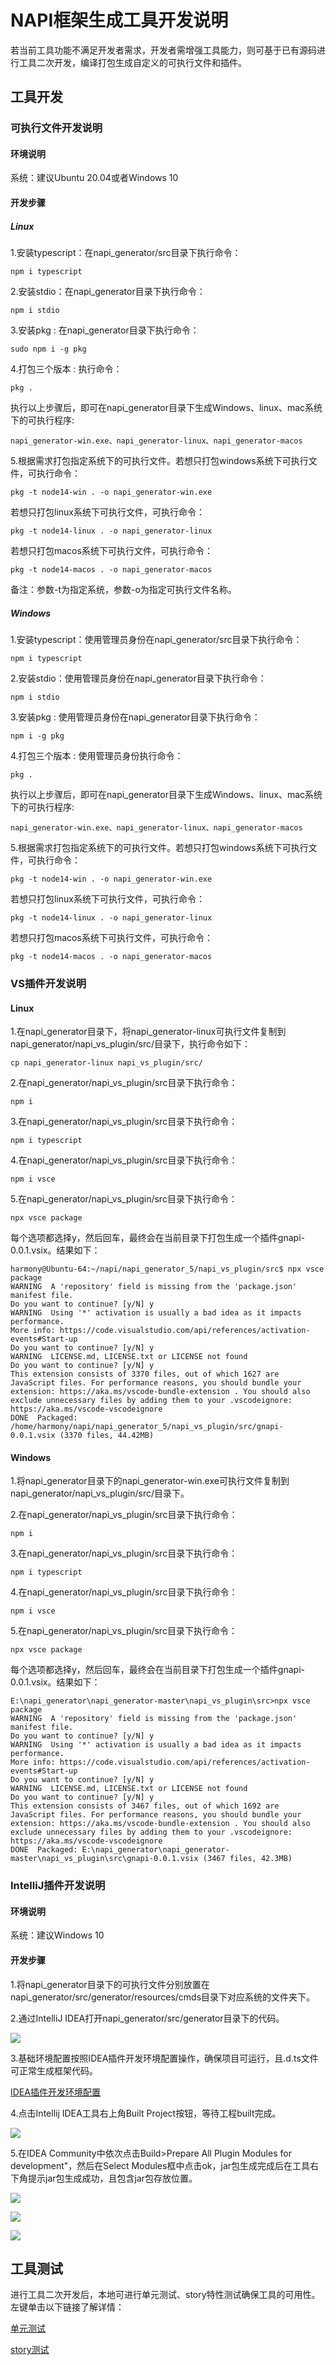 # NAPI框架生成工具开发说明

若当前工具功能不满足开发者需求，开发者需增强工具能力，则可基于已有源码进行工具二次开发，编译打包生成自定义的可执行文件和插件。

## 工具开发

### 可执行文件开发说明

#### 环境说明

系统：建议Ubuntu 20.04或者Windows 10

#### 开发步骤

##### Linux

1.安装typescript：在napi_generator/src目录下执行命令：

	npm i typescript

2.安装stdio：在napi_generator目录下执行命令：

	npm i stdio

3.安装pkg : 在napi_generator目录下执行命令：

	sudo npm i -g pkg

4.打包三个版本 : 执行命令：

	pkg .

执行以上步骤后，即可在napi_generator目录下生成Windows、linux、mac系统下的可执行程序:

	napi_generator-win.exe、napi_generator-linux、napi_generator-macos

5.根据需求打包指定系统下的可执行文件。若想只打包windows系统下可执行文件，可执行命令：

	pkg -t node14-win . -o napi_generator-win.exe

若想只打包linux系统下可执行文件，可执行命令：

	pkg -t node14-linux . -o napi_generator-linux

若想只打包macos系统下可执行文件，可执行命令：

	pkg -t node14-macos . -o napi_generator-macos

备注：参数-t为指定系统，参数-o为指定可执行文件名称。


##### Windows

1.安装typescript：使用管理员身份在napi_generator/src目录下执行命令：

	npm i typescript

2.安装stdio：使用管理员身份在napi_generator目录下执行命令：

	npm i stdio

3.安装pkg : 使用管理员身份在napi_generator目录下执行命令：

	npm i -g pkg

4.打包三个版本 : 使用管理员身份执行命令：

	pkg .

执行以上步骤后，即可在napi_generator目录下生成Windows、linux、mac系统下的可执行程序:

	napi_generator-win.exe、napi_generator-linux、napi_generator-macos

5.根据需求打包指定系统下的可执行文件。若想只打包windows系统下可执行文件，可执行命令：

	pkg -t node14-win . -o napi_generator-win.exe

若想只打包linux系统下可执行文件，可执行命令：

	pkg -t node14-linux . -o napi_generator-linux

若想只打包macos系统下可执行文件，可执行命令：

	pkg -t node14-macos . -o napi_generator-macos

### VS插件开发说明

#### Linux

1.在napi_generator目录下，将napi_generator-linux可执行文件复制到napi_generator/napi_vs_plugin/src/目录下，执行命令如下：

	cp napi_generator-linux napi_vs_plugin/src/

2.在napi_generator/napi_vs_plugin/src目录下执行命令：

	npm i

3.在napi_generator/napi_vs_plugin/src目录下执行命令：

	npm i typescript

4.在napi_generator/napi_vs_plugin/src目录下执行命令：

	npm i vsce

5.在napi_generator/napi_vs_plugin/src目录下执行命令：

	npx vsce package

  每个选项都选择y，然后回车，最终会在当前目录下打包生成一个插件gnapi-0.0.1.vsix。结果如下：

	harmony@Ubuntu-64:~/napi/napi_generator_5/napi_vs_plugin/src$ npx vsce package
	WARNING  A 'repository' field is missing from the 'package.json' manifest file.
	Do you want to continue? [y/N] y
	WARNING  Using '*' activation is usually a bad idea as it impacts performance.
	More info: https://code.visualstudio.com/api/references/activation-events#Start-up
	Do you want to continue? [y/N] y
	WARNING  LICENSE.md, LICENSE.txt or LICENSE not found
	Do you want to continue? [y/N] y
	This extension consists of 3370 files, out of which 1627 are JavaScript files. For performance reasons, you should bundle your extension: https://aka.ms/vscode-bundle-extension . You should also exclude unnecessary files by adding them to your .vscodeignore: https://aka.ms/vscode-vscodeignore
	DONE  Packaged: /home/harmony/napi/napi_generator_5/napi_vs_plugin/src/gnapi-0.0.1.vsix (3370 files, 44.42MB)

#### Windows

1.将napi_generator目录下的napi_generator-win.exe可执行文件复制到napi_generator/napi_vs_plugin/src/目录下。

2.在napi_generator/napi_vs_plugin/src目录下执行命令：

	npm i

3.在napi_generator/napi_vs_plugin/src目录下执行命令：

	npm i typescript

4.在napi_generator/napi_vs_plugin/src目录下执行命令：

	npm i vsce

5.在napi_generator/napi_vs_plugin/src目录下执行命令：

	npx vsce package

  每个选项都选择y，然后回车，最终会在当前目录下打包生成一个插件gnapi-0.0.1.vsix。结果如下：

	E:\napi_generator\napi_generator-master\napi_vs_plugin\src>npx vsce package
	WARNING  A 'repository' field is missing from the 'package.json' manifest file.
	Do you want to continue? [y/N] y
	WARNING  Using '*' activation is usually a bad idea as it impacts performance.
	More info: https://code.visualstudio.com/api/references/activation-events#Start-up
	Do you want to continue? [y/N] y
	WARNING  LICENSE.md, LICENSE.txt or LICENSE not found
	Do you want to continue? [y/N] y
	This extension consists of 3467 files, out of which 1692 are JavaScript files. For performance reasons, you should bundle your extension: https://aka.ms/vscode-bundle-extension . You should also exclude unnecessary files by adding them to your .vscodeignore: https://aka.ms/vscode-vscodeignore
	DONE  Packaged: E:\napi_generator\napi_generator-master\napi_vs_plugin\src\gnapi-0.0.1.vsix (3467 files, 42.3MB)

### IntelliJ插件开发说明

#### 环境说明

系统：建议Windows 10

#### 开发步骤

1.将napi_generator目录下的可执行文件分别放置在napi_generator/src/generator/resources/cmds目录下对应系统的文件夹下。

2.通过IntelliJ IDEA打开napi_generator/src/generator目录下的代码。

![](../figures/IntelliJ_develop_one.png)

3.基础环境配置按照IDEA插件开发环境配置操作，确保项目可运行，且.d.ts文件可正常生成框架代码。

[IDEA插件开发环境配置](https://gitee.com/openharmony/napi_generator/blob/master/src/generator/README_zh.md)

4.点击Intellij IDEA工具右上角Built Project按钮，等待工程built完成。

![](../figures/IntelliJ_env_built_pro.png)

5.在IDEA Community中依次点击Build>Prepare All Plugin Modules for development"，然后在Select Modules框中点击ok，jar包生成完成后在工具右下角提示jar包生成成功，且包含jar包存放位置。

![](../figures/IntelliJ_env_built_jar.png)

![](../figures/IntelliJ_env_select_moudles.png)

![](../figures/IntelliJ_env_built_jar_success.png)
## 工具测试
  进行工具二次开发后，本地可进行单元测试、story特性测试确保工具的可用性。左键单击以下链接了解详情：

  [单元测试](https://gitee.com/openharmony/napi_generator/blob/master/test/unittest/README_ZH.md)

  [story测试](https://gitee.com/openharmony/napi_generator/blob/master/test/storytest/README_ZH.md)

